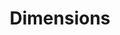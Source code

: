 ---
layout: default
bigquery: https://console.cloud.google.com/bigquery?p=covid-19-dimensions-ai&page=table&d=data&t=publications
contributors: Digital Science, https://www.digital-science.com/
cost: Free for personal, non-commercial use.
description: Dimensions contains more than 100 million publications, ranging from
  articles published in scholarly journals, books and book chapters, to preprints
  and conference proceedings. All publications are contextualized with linked data
  sets, funding, publications, patents, clinical trials, and policy documents. You
  can also view associated categories, funders, institutions, and researcher profiles.
documentation: https://docs.dimensions.ai/bigquery/index.html
last_edit: 04/09/2022, 12:48:31
location: https://www.dimensions.ai/products/free/
maintained_by: Digital Science, https://www.digital-science.com/
schema_fields:
- phase
- funding_jpy
- original_assignee
- gender
- family_members_ids
- date_print
- title
- conference
- embargo_date
- registry
- category_rcdc
- category_sdg
- repository_url
- funder_org_acronyms
- concepts
- funder_org_state_codes
- legal_status
- id
- start_date
- funding_eur
- date_modified
- funder_org
- repository_name
- research_orgs
- journal
- associated_publication_pmid
- type
- category_uoa
- original_title
- research_org_cities
- foa_number
- open_access_categories_v2
- original_assignee_orgs
- category_for
- funder_orgs
- labels
- journal_lists
- reference_ids
- categories
- book_title
- created_date
- altmetrics
- original_assignee_countries
- date_normal
- researcher_ids
- editors
- address
- publication_date
- subtitles
- funding_aud
- ipcr
- filing_year
- associated_publication_id
- organisation_details
- granted_year
- abstract
- cited_by_ids
- funding_details
- clinical_trial_ids
- doi
- name
- end_date
- language
- license
- research_org_countries
- links
- assignee_orgs
- proceedings_title
- pmid
- start_year
- citation_string
- funding_cad
- funding_gbp
- isbn
- aliases
- original_abstract
- year
- family_count
- conditions
- date
- funding_currency
- funding_nzd
- issue
- category_hra
- grant_number
- date_online
- associated_publication_arxiv_id
- relationships
- current_assignee
- authors
- external_ids
- cpc
- research_org_state_names
- assignee_countries
- open_access_categories
- associated_grant_ids
- funding_chf
- research_org_city_names
- publisher
- repository_id
- research_org_country_names
- brief_title
- category_hrcs_hc
- citations
- acronyms
- granted_date
- acronym
- filing_date
- eisbn
- volume
- metrics
- kind
- interventions
- status
- family_id
- priority_year
- funder_org_countries
- funding_amount
- priority_date
- associated_publication_doi
- acknowledgements
- funder_org_cities
- jurisdiction
- legal_events
- resulting_publication_ids
- source_id
- date_imported_gbq
- inventor_names
- publication_ids
- established
- citations_count
- end_year
- active_years
- investigators
- email_address
- funding_cny
- parent_id
- mesh_terms
- filing_status
- book_series_title
- current_assignee_orgs
- arxiv_id
- resulting_publication_doi
- supporting_grant_ids
- linkout
- funder_countries
- expiration_date
- patent_ids
- funding_usd
- category_icrp_ct
- types
- current_assignee_countries
- category_icrp_cso
- category_hrcs_rac
- date_inserted
- application_number
- description
- expiration_year
- research_org_state_codes
- mesh_headings
- wikipedia_url
- pmcid
- publication_year
- pages
- category_bra
shortname: dimensions
tags:
- scholarly literature
- patents
- funding
- clinical trials
- academic profiles
terms_of_use: 'Use of both the Dimensions COVID-19 dataset and full Dimensions dataset
  are subject to the Dimensions Terms of use: https://www.dimensions.ai/policies-terms-legal '
title: Dimensions
uuid: dcff88bd-fe6b-4fdb-8159-809bf9d7bc1c
---
